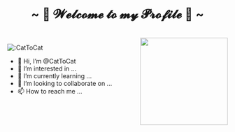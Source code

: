 <body>
 
<h1 align="center">~ 💖 𝓦𝓮𝓵𝓬𝓸𝓶𝓮 𝓽𝓸 𝓶𝔂 𝓟𝓻𝓸𝓯𝓲𝓵𝓮 💖 ~</h1>
<br>
<img src="https://cdn.jsdelivr.net/gh/CatToCat/CatToCat@1.0.0/Gascogne.png"  height="200" width="200" align="right">
 

  ![:CatToCat](https://count.getloli.com/get/@:CatToCat)
- 👋 Hi, I’m @CatToCat
- 👀 I’m interested in ...
- 🌱 I’m currently learning ...
- 💞️ I’m looking to collaborate on ...
- 📫 How to reach me ...
</div>
</body>
